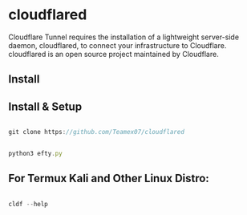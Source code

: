 # cloudflared
Cloudflare Tunnel requires the installation of a lightweight server-side daemon, cloudflared,  to connect your infrastructure to Cloudflare. cloudflared is an open source project maintained by Cloudflare.
## Install


## Install & Setup

```javascript

git clone https://github.com/Teamex07/cloudflared

```
```javascript

python3 efty.py

```

## For Termux  Kali and Other Linux Distro:
```javascript

cldf --help

```
